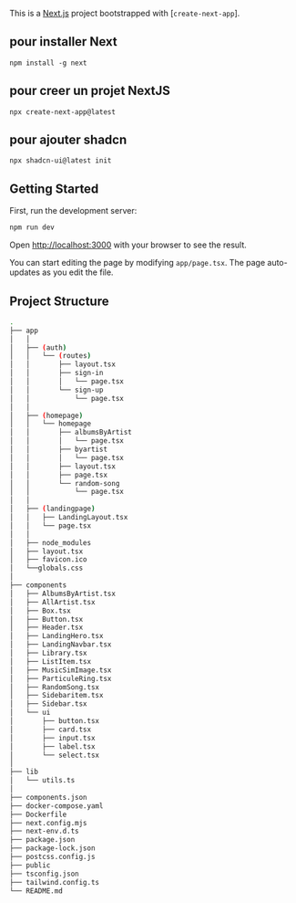 This is a [Next.js](https://nextjs.org/) project bootstrapped with [`create-next-app`].

## pour installer Next
`npm install -g next`
## pour creer un projet NextJS
`npx create-next-app@latest`
## pour ajouter shadcn
`npx shadcn-ui@latest init`

## Getting Started

First, run the development server:

```bash
npm run dev
```

Open [http://localhost:3000](http://localhost:3000) with your browser to see the result.

You can start editing the page by modifying `app/page.tsx`. The page auto-updates as you edit the file.

## Project Structure

```bash
.
├── app
│   │
│   ├── (auth)
│   │   └── (routes)
│   │       ├── layout.tsx
│   │       ├── sign-in
│   │       │   └── page.tsx
│   │       └── sign-up
│   │           └── page.tsx
│   │
│   ├── (homepage)
│   │   └── homepage
│   │       ├── albumsByArtist
│   │       │   └── page.tsx
│   │       ├── byartist
│   │       │   └── page.tsx
│   │       ├── layout.tsx
│   │       ├── page.tsx
│   │       └── random-song
│   │           └── page.tsx
│   │
│   ├── (landingpage)
│   │   ├── LandingLayout.tsx
│   │   └── page.tsx
│   │
│   ├── node_modules
│   ├── layout.tsx
│   ├── favicon.ico
│   └──globals.css
│
├── components
│   ├── AlbumsByArtist.tsx
│   ├── AllArtist.tsx
│   ├── Box.tsx
│   ├── Button.tsx
│   ├── Header.tsx
│   ├── LandingHero.tsx
│   ├── LandingNavbar.tsx
│   ├── Library.tsx
│   ├── ListItem.tsx
│   ├── MusicSimImage.tsx
│   ├── ParticuleRing.tsx
│   ├── RandomSong.tsx
│   ├── Sidebaritem.tsx
│   ├── Sidebar.tsx
│   └── ui
│       ├── button.tsx
│       ├── card.tsx
│       ├── input.tsx
│       ├── label.tsx
│       └── select.tsx
│
├── lib
│   └── utils.ts
│
├── components.json
├── docker-compose.yaml
├── Dockerfile
├── next.config.mjs
├── next-env.d.ts
├── package.json
├── package-lock.json
├── postcss.config.js
├── public
├── tsconfig.json
├── tailwind.config.ts
└── README.md
```